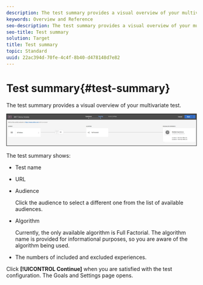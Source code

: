 ```yaml
---
description: The test summary provides a visual overview of your multivariate test.
keywords: Overview and Reference
seo-description: The test summary provides a visual overview of your multivariate test.
seo-title: Test summary
solution: Target
title: Test summary
topic: Standard
uuid: 22ac394d-70fe-4c4f-8b40-d478148d7e82
---
```


# Test summary{#test-summary}

The test summary provides a visual overview of your multivariate test.

 ![](assets/summary2.png)

The test summary shows:

* Test name 
* URL 
* Audience

  Click the audience to select a different one from the list of available audiences. 
* Algorithm

  Currently, the only available algorithm is Full Factorial. The algorithm name is provided for informational purposes, so you are aware of the algorithm being used. 
* The numbers of included and excluded experiences.

Click **[!UICONTROL Continue]** when you are satisfied with the test configuration. The Goals and Settings page opens. 
